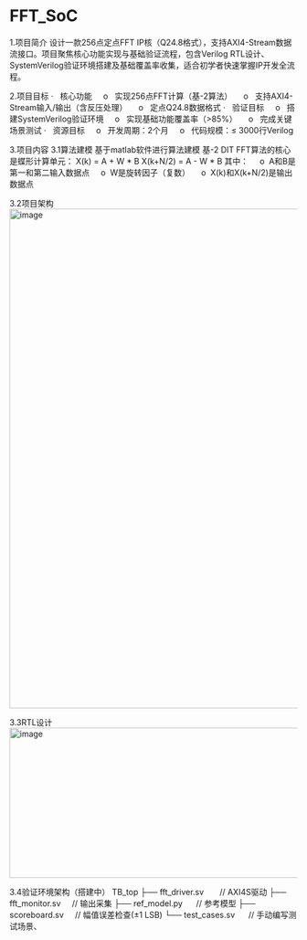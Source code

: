 # FFT_SoC
1.项目简介
设计一款256点定点FFT IP核（Q24.8格式），支持AXI4-Stream数据流接口。项目聚焦核心功能实现与基础验证流程，包含Verilog RTL设计、SystemVerilog验证环境搭建及基础覆盖率收集，适合初学者快速掌握IP开发全流程。

2.项目目标
·   核心功能
    o   实现256点FFT计算（基-2算法）
    o   支持AXI4-Stream输入/输出（含反压处理）
    o   定点Q24.8数据格式
·   验证目标
    o   搭建SystemVerilog验证环境
    o   实现基础功能覆盖率（>85%）
    o   完成关键场景测试
·   资源目标
    o   开发周期：2个月
    o   代码规模：≤ 3000行Verilog
    
3.项目内容
3.1算法建模
  基于matlab软件进行算法建模
  基-2 DIT FFT算法的核心是蝶形计算单元：
  X(k) = A + W * B
  X(k+N/2) = A - W * B
  其中：
      o  A和B是第一和第二输入数据点
      o  W是旋转因子（复数）
      o  X(k)和X(k+N/2)是输出数据点

3.2项目架构
<img width="1506" height="875" alt="image" src="https://github.com/user-attachments/assets/893e85d1-517a-4f86-9ade-05b682a10e1d" />

3.3RTL设计
<img width="705" height="263" alt="image" src="https://github.com/user-attachments/assets/f6bc9619-f927-4399-a53f-5f5090fc02ea" />

3.4验证环境架构（搭建中）
TB_top
├── fft_driver.sv       // AXI4S驱动
├── fft_monitor.sv     // 输出采集
├── ref_model.py      // 参考模型
├── scoreboard.sv     // 幅值误差检查(±1 LSB)
└── test_cases.sv      // 手动编写测试场景、

